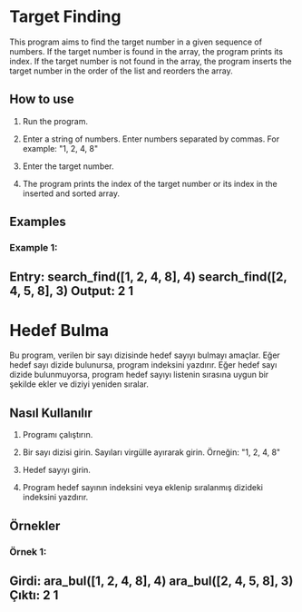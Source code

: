 # Target Finding

This program aims to find the target number in a given sequence of numbers. If the target number is found in the array, the program prints its index.
If the target number is not found in the array, the program inserts the target number in the order of the list and reorders the array.
## How to use

1. Run the program.

2. Enter a string of numbers. Enter numbers separated by commas. For example: "1, 2, 4, 8"

3. Enter the target number.

4. The program prints the index of the target number or its index in the inserted and sorted array.

## Examples

### Example 1:

Entry:
search_find([1, 2, 4, 8], 4)
search_find([2, 4, 5, 8], 3)
Output:
2
1
-----------------------------------------------------------------------------------------------------
# Hedef Bulma

Bu program, verilen bir sayı dizisinde hedef sayıyı bulmayı amaçlar. Eğer hedef sayı dizide bulunursa, program indeksini yazdırır. 
Eğer hedef sayı dizide bulunmuyorsa, program hedef sayıyı listenin sırasına uygun bir şekilde ekler ve diziyi yeniden sıralar.
## Nasıl Kullanılır

1. Programı çalıştırın.

2. Bir sayı dizisi girin. Sayıları virgülle ayırarak girin. Örneğin: "1, 2, 4, 8"

3. Hedef sayıyı girin.

4. Program hedef sayının indeksini veya eklenip sıralanmış dizideki indeksini yazdırır.

## Örnekler

### Örnek 1:

Girdi:
ara_bul([1, 2, 4, 8], 4)
ara_bul([2, 4, 5, 8], 3)
Çıktı:
2
1
-----------------------------------------------------------------------------------------------------
